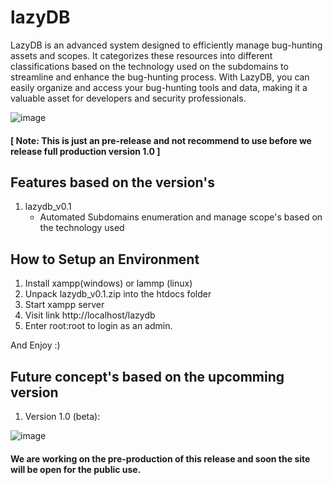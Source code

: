 # lazyDB
LazyDB is an advanced system designed to efficiently manage bug-hunting assets and scopes. It categorizes these resources into different classifications based on the technology used on the subdomains to streamline and enhance the bug-hunting process. With LazyDB, you can easily organize and access your bug-hunting tools and data, making it a valuable asset for developers and security professionals.

![image](https://github.com/user-attachments/assets/93a843ae-4822-433f-b827-51fb943cdcfb)

#### [ Note: This is just an pre-release and not recommend to use before we release full production version 1.0 ]

## Features based on the version's
1. lazydb_v0.1
   - Automated Subdomains enumeration and manage scope's based on the technology used


## How to Setup an Environment
1. Install xampp(windows) or lammp (linux)
2. Unpack lazydb_v0.1.zip into the htdocs folder
3. Start xampp server
4. Visit link http://localhost/lazydb
5. Enter root:root to login as an admin.

And Enjoy :)


## Future concept's based on the upcomming version
1. Version 1.0 (beta):
   
![image](https://github.com/user-attachments/assets/ca19ae8d-2e9a-48ef-be32-adcc305dff7c)

#### We are working on the pre-production of this release and soon the site will be open for the public use.
